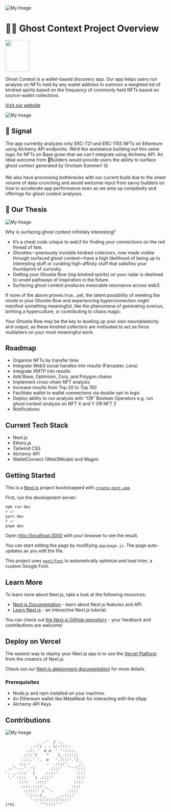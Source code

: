 ![My Image](https://res.cloudinary.com/dyufyqpqy/image/upload/v1693183555/screencapture-ghostcontext-xyz-2023-08-25-08_28_40_fz0peq.png)
# 👻✨ Ghost Context Project Overview
<div>
<img src="https://res.cloudinary.com/dyufyqpqy/image/upload/v1693183555/TAnF3rkVyUxIfRvV184CtDSzr7fqn1pxVF9Av42WOQHAInldKdnHqJ2ENWkYoPTPJxDYgSLnwULn9MQkplnSukelqF1NZ6cB_UUqs-zuThy4xb5AXcGwDXM2bn8OwTkM4JBtf3_W_rleSRHYNa4PUH0_vxegc0.jpg" width="75" height="100"><br>
</div>

Ghost Context is a wallet-based discovery app. Our app helps users run analysis on NFTs held by any wallet address to summon a weighted list of kindred spirits based on the frequency of commonly held NFTs based on source-wallet collections.

[Visit our website](https://www.ghostcontext.xyz/)

![My Image](https://res.cloudinary.com/dyufyqpqy/image/upload/v1693183554/kindreds_p3oaje.png)

## 🦇 Signal 

The app currently analyzes only ERC-721 and ERC-1155 NFTs on Ethereum using Alchemy API endpoints. We’d like assistance building out this same logic for NFTs on Base given that we can’t integrate using Alchemy API. An ideal outcome from 💯Builders would provide users the ability to surface ghost context generated by Onchain Summer! 🟡

We also have processing bottlenecks with our current build due to the sheer volume of data-crunching and would welcome input from savvy builders on how to accelerate app performance even as we amp up complexity and offerings for ghost context analyses.

## 🪬 Our Thesis
![My Image](https://res.cloudinary.com/dyufyqpqy/image/upload/v1693183555/thesis_2_wpzcqt.jpg)

Why is surfacing ghost context infinitely interesting?

- It’s a cheat code unique to web3 for finding your connections on the red thread of fate.
- Ghosties—previously invisible kindred collectors, now made visible through surfaced ghost context—have a high likelihood of being up to interesting stuff or curating high-affinity stuff that satisfies your thumbprint of curiosity.
- Getting your Ghostie Row (top kindred spirits) on your radar is destined to unveil pathways of inspiration in the future.
- Surfacing ghost context produces inexorable resonance across web3.

If none of the above proves true…yet, the latent possibility of meeting the minds in your Ghostie Row and experiencing hyperconnection might manifest something meaningful, like the phenomena of generating scenius, birthing a hyperculture, or contributing to chaos magic.

Your Ghostie Row may be the key to leveling up your own neuroplasticity and output, as these kindred collectors are motivated to act as force multipliers on your most meaningful work.

## Roadmap

- Organize NFTs by transfer time
- Integrate Web3 social handles into results (Farcaster, Lens)
- Integrate XMTP into results
- Add Base, Optimism, Zora, and Polygon chains
- Implement cross-chain NFT analysis
- Increase results from Top 20 to Top 150
- Facilitate wallet to wallet connections via double opt-in logic
- Deploy ability to run analysis with “OR” Boolean Operators e.g. run ghost context analysis on NFT X and Y OR NFT Z
- Notifications

## Current Tech Stack

- Next.js
- Ethers.js
- Tailwind CSS
- Alchemy API
- WalletConnect (Web3Modal) and Wagmi

## Getting Started

This is a [Next.js](https://nextjs.org/) project bootstrapped with [`create-next-app`](https://github.com/vercel/next.js/tree/canary/packages/create-next-app).

First, run the development server:

```bash
npm run dev
# or
yarn dev
# or
pnpm dev
```

Open [http://localhost:3000](http://localhost:3000) with your browser to see the result.

You can start editing the page by modifying `app/page.js`. The page auto-updates as you edit the file.

This project uses [`next/font`](https://nextjs.org/docs/basic-features/font-optimization) to automatically optimize and load Inter, a custom Google Font.

## Learn More

To learn more about Next.js, take a look at the following resources:

- [Next.js Documentation](https://nextjs.org/docs) - learn about Next.js features and API.
- [Learn Next.js](https://nextjs.org/learn) - an interactive Next.js tutorial.

You can check out [the Next.js GitHub repository](https://github.com/vercel/next.js/) - your feedback and contributions are welcome!

## Deploy on Vercel

The easiest way to deploy your Next.js app is to use the [Vercel Platform](https://vercel.com/new?utm_medium=default-template&filter=next.js&utm_source=create-next-app&utm_campaign=create-next-app-readme) from the creators of Next.js.

Check out our [Next.js deployment documentation](https://nextjs.org/docs/deployment) for more details.

### Prerequisites

- Node.js and npm installed on your machine.
- An Ethereum wallet like MetaMask for interacting with the dApp
- Alchemy API Keys

## Contributions
![My Image](https://res.cloudinary.com/dyufyqpqy/image/upload/v1693183548/quiji_h6ktyc.gif)

```
              _ .-'  / .._
           .-:'/ - - \:::::-.
         .::: '  e e  ' '-::::.
        ::::'(    ^    )_.::::::
       ::::.' '.  o   '.::::'.'/_
   .  :::.'       -  .::::'_   _.:
 .-''---' .'|      .::::'   '''::::
'. ..-:::'  |    .::::'        ::::
 '.' ::::    \ .::::'          ::::
      ::::   .::::'           ::::
       ::::.::::'._          ::::
        ::::::' /  '-      .::::
         '::::-/__    __.-::::'
           '-::::::::::::::-'
jrei           '''::::'''
```



